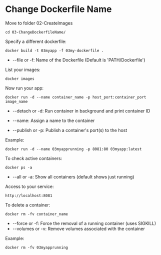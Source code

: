 # Change Dockerfile Name

Move to folder 02-CreateImages

`cd 03-ChangeDockerfileName/`

Specify a different dockerfile:

`docker build -t 03myapp -f 03my-dockerfile .`

 - --file or -f: Name of the Dockerfile (Default is 'PATH/Dockerfile')

List your images:

`docker images`

Now run your app:

`docker run -d --name container_name -p host_port:container_port image_name`

 - --detach or -d: Run container in background and print container ID

 - --name: Assign a name to the container

 - --publish or -p: Publish a container's port(s) to the host

Example:

`docker run -d --name 03myapprunning -p 8081:80 03myapp:latest`

To check active containers:

`docker ps -a`

 - --all or -a: Show all containers (default shows just running)

Access to your service:

`http://localhost:8081`

To delete a container:

`docker rm -fv container_name`

 - --force or -f: Force the removal of a running container (uses SIGKILL)
 - --volumes or -v: Remove volumes associated with the container

 Example:

`docker rm -fv 03myapprunning`




